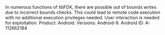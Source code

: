 In numerous functions of libFDK, there are possible out of bounds writes due to incorrect bounds checks. This could lead to remote code execution with no additional execution privileges needed. User interaction is needed for exploitation. Product: Android. Versions: Android-9. Android ID: A-112662184